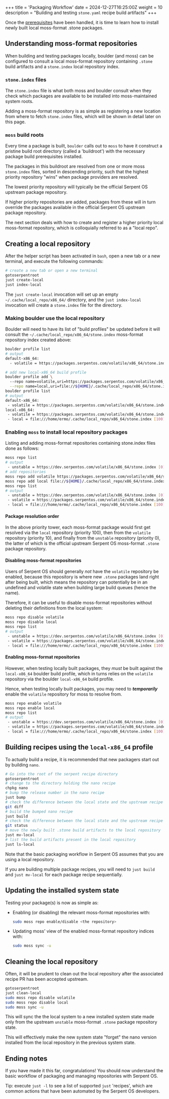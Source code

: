 +++
title = 'Packaging Workflow'
date = 2024-12-27T16:25:00Z
weight = 10
description = "Building and testing `stone.yaml` recipe build artifacts"
+++


Once the [prerequisites](../prerequisites) have been handled, it is time to learn how to install
newly built local moss-format .stone packages.


## Understanding moss-format repositories

When building and testing packages locally, boulder (and moss) can be configured to consult a local
moss-format repository containing `.stone` build artifacts and a `stone.index` local repository
index.

### `stone.index` files

The `stone.index` file is what both moss and boulder consult when they check which packages are
available to be installed into moss-maintained system roots.

Adding a moss-format repository is as simple as registering a new location from where to fetch
`stone.index` files, which will be shown in detail later on this page.

### `moss` build roots

Every time a package is built, `boulder` calls out to `moss` to have it construct a pristine build root
directory (called a 'buildroot') with the necessary package build prerequisites installed.

The packages in this buildroot are resolved from one or more moss `stone.index` files, sorted in
descending priority, such that the highest priority repository "wins" when package providers are
resolved.

The lowest priority repository will typically be the official Serpent OS upstream package
repository.

If higher priority repositories are added, packages from these will in turn override the packages
available in the official Serpent OS upstream package repository.

The next section deals with how to create and register a higher priority local moss-format
repository, which is colloquially referred to as a "local repo".


## Creating a local repository

After the helper script has been activated in `bash`, open a new tab or a new terminal, and execute
the following commands:

```bash
# create a new tab or open a new terminal
gotoserpentroot
just create-local
just index-local
```

The `just create-local` invocation will set up an empty `~/.cache/local_repo/x86_64/` directory,
and the `just index-local` invocation will create a `stone.index` file for the directory.


### Making boulder use the local repository

Boulder will need to have its list of "build profiles" be updated before it will consult the
`~/.cache/local_repo/x86_64/stone.index` moss-format repository index created above:

```bash
boulder profile list
# output
default-x86_64:
  - volatile = https://packages.serpentos.com/volatile/x86_64/stone.index [0]

# add new local-x86_64 build profile
boulder profile add \ 
  --repo name=volatile,uri=https://packages.serpentos.com/volatile/x86_64/stone.index,priority=0 local-x86_64 \
  --repo name=local,uri=file://${HOME}/.cache/local_repo/x86_64/stone.index,priority=100 local-x86_64
boulder profile list
# output
default-x86_64:
 - volatile = https://packages.serpentos.com/volatile/x86_64/stone.index [0]
local-x86_64:
 - volatile = https://packages.serpentos.com/volatile/x86_64/stone.index [0]
 - local = file:///home/ermo/.cache/local_repo/x86_64/stone.index [100]
```


### Enabling `moss` to install local repository packages

Listing and adding moss-format repositories containing stone.index files done as follows:


```bash
moss repo list
# output
 - unstable = https://dev.serpentos.com/volatile/x86_64/stone.index [0]
# add repositories
moss repo add volatile https://packages.serpentos.com/volatile/x86_64/stone.index -p 10
moss repo add local file://${HOME}/.cache/local_repo/x86_64/stone.index -p 100
moss repo list
# output
 - unstable = https://dev.serpentos.com/volatile/x86_64/stone.index [0]
 - volatile = https://packages.serpentos.com/volatile/x86_64/stone.index [10]
 - local = file:///home/ermo/.cache/local_repo/x86_64/stone.index [100]
```


#### Package resolution order

In the above priority tower, each moss-format package would first get resolved via the `local`
repository (priority 100), then from the `volatile` repository (priority 10), and finally from the
`unstable` repository (priority 0), the latter of which is the official upstream Serpent OS
moss-format `.stone` package repository.


#### Disabling moss-format repositories

Users of Serpent OS should generally _not_ have the `volatile` repository be enabled, because this
repository is where new `.stone` packages land right after being built, which means the repository
can potentially be in an undefined and volatile state when building large build queues (hence the
name).

Therefore, it can be useful to disable moss-format repositories without deleting their definitions
from the local system:

```bash
moss repo disable volatile 
moss repo disable local
moss repo list
# output
 - unstable = https://dev.serpentos.com/volatile/x86_64/stone.index [0]
 - volatile = https://packages.serpentos.com/volatile/x86_64/stone.index [10] (disabled)
 - local = file:///home/ermo/.cache/local_repo/x86_64/stone.index [100] (disabled)
```


#### Enabling moss-format repositories

However, when testing locally built packages, they _must_ be built against the `local-x86_64`
boulder build profile, which in turns relies on the `volatile` repository via the boulder
`local-x86_64` build profile.

Hence, when testing locally built packages, you may need to _**temporarily**_ enable the `volatile`
repository for moss to resolve from.

```bash
moss repo enable volatile 
moss repo enable local
moss repo list
# output
 - unstable = https://dev.serpentos.com/volatile/x86_64/stone.index [0]
 - volatile = https://packages.serpentos.com/volatile/x86_64/stone.index [10]
 - local = file:///home/ermo/.cache/local_repo/x86_64/stone.index [100]
```


## Building recipes using the `local-x86_64` profile

To actually build a recipe, it is recommended that new packagers start out by building `nano`.

```bash
# Go into the root of the serpent recipe directory 
gotoserpentroot
# change to the directory holding the nano recipe
chpkg nano
# bump the release number in the nano recipe
just bump
# check the difference between the local state and the upstream recipe state
git diff
# build the bumped nano recipe
just build
# check the difference between the local state and the upstream recipe state
git status
# move the newly built .stone build artifacts to the local repository
just mv-local
# list the build artifacts present in the local repository
just ls-local
```

Note that the basic packaging workflow in Serpent OS assumes that you are using a local repository.

If you are building multiple package recipes, you will need to `just build` and `just mv-local`
for each package recipe sequentially.


## Updating the installed system state

Testing your package(s) is now as simple as:

- Enabling (or disabling) the relevant moss-format repositories with:
  ```bash
  sudo moss repo enable/disable <the repository>
  ```
- Updating moss' view of the enabled moss-format repository indices with:
  ```bash
  sudo moss sync -u
  ```


## Cleaning the local repository

Often, it will be prudent to clean out the local repository after the associated recipe PR has been
accepted upstream.

```bash
gotoserpentroot
just clean-local
sudo moss repo disable volatile
sudo moss repo disable local
sudo moss sync -u 
```

This will sync the the local system to a new installed system state made only from the upstream
`unstable` moss-format `.stone` package repository state.

This will effectively make the new system state "forget" the nano version installed from the local
repository in the previous system state.

## Ending notes

If you have made it this far, congratulations! You should now understand the basic workflow of
packaging and managing repositories with Serpent OS.

Tip: execute `just -l` to see a list of supported `just` 'recipes', which are common actions that
     have been automated by the Serpent OS developers.
